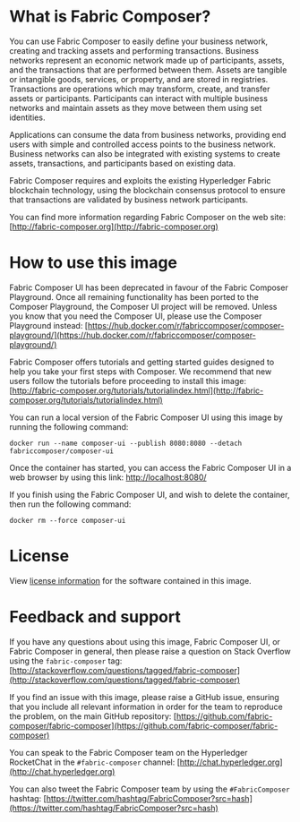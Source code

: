 # What is Fabric Composer?

You can use Fabric Composer to easily define your business network, creating and tracking assets and performing transactions. Business networks represent an economic network made up of participants, assets, and the transactions that are performed between them. Assets are tangible or intangible goods, services, or property, and are stored in registries. Transactions are operations which may transform, create, and transfer assets or participants. Participants can interact with multiple business networks and maintain assets as they move between them using set identities.

Applications can consume the data from business networks, providing end users with simple and controlled access points to the business network. Business networks can also be integrated with existing systems to create assets, transactions, and participants based on existing data.

Fabric Composer requires and exploits the existing Hyperledger Fabric blockchain technology, using the blockchain consensus protocol to ensure that transactions are validated by business network participants.

You can find more information regarding Fabric Composer on the web site: [http://fabric-composer.org](http://fabric-composer.org)

# How to use this image

Fabric Composer UI has been deprecated in favour of the Fabric Composer Playground. Once all remaining functionality has been ported to the Composer Playground, the Composer UI project will be removed. Unless you know that you need the Composer UI, please use the Composer Playground instead: [https://hub.docker.com/r/fabriccomposer/composer-playground/](https://hub.docker.com/r/fabriccomposer/composer-playground/)

Fabric Composer offers tutorials and getting started guides designed to help you take your first steps with Composer. We recommend that new users follow the tutorials before proceeding to install this image: [http://fabric-composer.org/tutorials/tutorialindex.html](http://fabric-composer.org/tutorials/tutorialindex.html)

You can run a local version of the Fabric Composer UI using this image by running the following command:

`docker run --name composer-ui --publish 8080:8080 --detach fabriccomposer/composer-ui`

Once the container has started, you can access the Fabric Composer UI in a web browser by using this link: [http://localhost:8080/](http://localhost:8080/)

If you finish using the Fabric Composer UI, and wish to delete the container, then run the following command:

`docker rm --force composer-ui`

# License

View [license information](https://github.com/fabric-composer/fabric-composer/blob/master/LICENSE.txt) for the software contained in this image.

# Feedback and support

If you have any questions about using this image, Fabric Composer UI, or Fabric Composer in general, then please raise a question on Stack Overflow using the `fabric-composer` tag: [http://stackoverflow.com/questions/tagged/fabric-composer](http://stackoverflow.com/questions/tagged/fabric-composer)

If you find an issue with this image, please raise a GitHub issue, ensuring that you include all relevant information in order for the team to reproduce the problem, on the main GitHub repository: [https://github.com/fabric-composer/fabric-composer](https://github.com/fabric-composer/fabric-composer)

You can speak to the Fabric Composer team on the Hyperledger RocketChat in the `#fabric-composer` channel: [http://chat.hyperledger.org](http://chat.hyperledger.org)

You can also tweet the Fabric Composer team by using the `#FabricComposer` hashtag: [https://twitter.com/hashtag/FabricComposer?src=hash](https://twitter.com/hashtag/FabricComposer?src=hash)